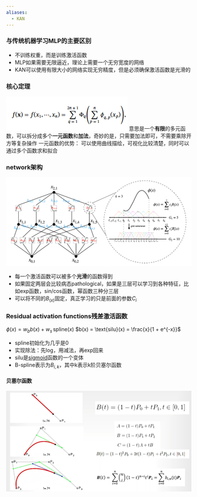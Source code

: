 ```yaml
---
aliases:
  - KAN
---
```

### 与传统机器学习MLP的主要区别
- 不训练权重，而是训练激活函数
- MLP如果需要无限逼近，理论上需要一个无穷宽度的网络
- KAN可以使用有限大小的网络实现无穷精度，但是必须确保激活函数是光滑的

### 核心定理
![../../../pic/Pasted image 20250815173833.png](../../../pic/Pasted%20image%2020250815173833.png)
意思是一个**有限**的多元函数，可以拆分成多个**一元函数**和**加法**，奇妙的是，只需要加法即可，不需要乘除开方等复杂操作
一元函数的优势： 可以使用曲线描绘，可视化比较清楚，同时可以通过多个函数求和拟合

### network架构
![Pasted image 20250815175217.png](../../../pic/Pasted%20image%2020250815175217.png)
- 每一个激活函数可以被多个**光滑**的函数得到
- 如果固定两层会比较病态pathological，如果是三层可以学习到各种特征，比如exp函数，sin/cos函数，幂函数三种分三层
- 可以将不同的$B_(x)$固定，真正学习的只是前面的参数$C_i$

### Residual activation functions残差激活函数
$\phi(x) = w_b b(x) + w_s \,\text{spline}(x)$
$b(x) = \text{silu}(x) = \frac{x}{1 + e^{-x}}$
- spline初始化为几乎是0
- 实现除法：先log，用减法，再exp回来
- silu是[sigmoid](../名词解释/sigmoid.md)函数的一个变体
- B-spline表示为$B_{i,k}$，其中k表示k阶贝塞尔函数
#### 贝塞尔函数
![Pasted image 20250818225045.png](../../../pic/Pasted%20image%2020250818225045.png)
